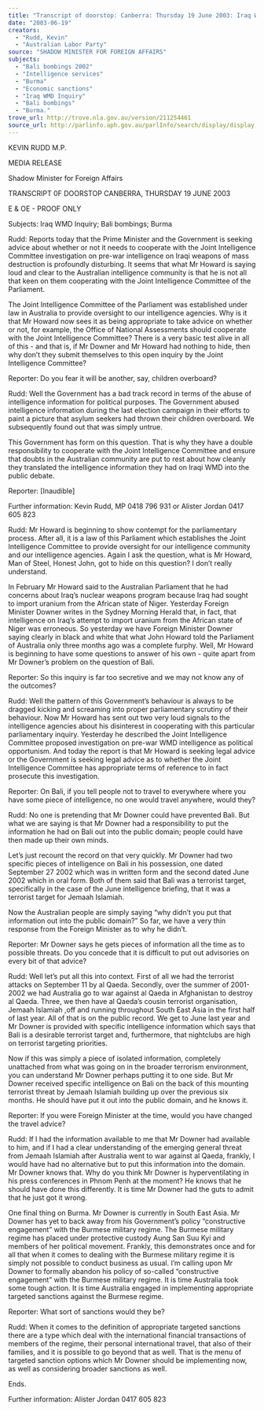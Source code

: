 ```yaml
---
title: "Transcript of doorstop: Canberra: Thursday 19 June 2003: Iraq WMD Inquiry; Bali bombings; Burma."
date: "2003-06-19"
creators:
  - "Rudd, Kevin"
  - "Australian Labor Party"
source: "SHADOW MINISTER FOR FOREIGN AFFAIRS"
subjects:
  - "Bali bombings 2002"
  - "Intelligence services"
  - "Burma"
  - "Economic sanctions"
  - "Iraq WMD Inquiry"
  - "Bali bombings"
  - "Burma."
trove_url: http://trove.nla.gov.au/version/211254461
source_url: http://parlinfo.aph.gov.au/parlInfo/search/display/display.w3p;query=Id%3A%22media/pressrel/7KP96%22
---
```


 

 

 

 

 

 KEVIN RUDD M.P.   

 MEDIA RELEASE 

 Shadow Minister for Foreign Affairs   

 TRANSCRIPT 0F DOORSTOP  CANBERRA, THURSDAY 19 JUNE 2003 

 

 E & OE - PROOF ONLY 

 

 Subjects: Iraq WMD Inquiry; Bali bombings; Burma   

 

 Rudd:   Reports today that the Prime Minister and the Government is seeking  advice about whether or not it needs to cooperate with the Joint Intelligence Committee  investigation on pre-war intelligence on Iraqi weapons of mass destruction is profoundly  disturbing. It seems that what Mr Howard is saying loud and clear to the Australian  intelligence community is that he is not all that keen on them cooperating with the Joint  Intelligence Committee of the Parliament.    

 The Joint Intelligence Committee of the Parliament was established under law in  Australia to provide oversight to our intelligence agencies. Why is it that Mr Howard  now sees it as being appropriate to take advice on whether or not, for example, the Office  of National Assessments should cooperate with the Joint Intelligence Committee? There  is a very basic test alive in all of this - and that is, if Mr Downer and Mr Howard had  nothing to hide, then why don’t they submit themselves to this open inquiry by the Joint  Intelligence Committee?   

 Reporter: Do you fear it will be another, say, children overboard?   

 Rudd:  Well the Government has a bad track record in terms of the abuse of  intelligence information for political purposes. The Government abused intelligence  information during the last election campaign in their efforts to paint a picture that  asylum seekers had thrown their children overboard. We subsequently found out that  was simply untrue.    

 This Government has form on this question. That is why they have a double  responsibility to cooperate with the Joint Intelligence Committee and ensure that doubts  in the Australian community are put to rest about how cleanly they translated the  intelligence information they had on Iraqi WMD into the public debate.   

 Reporter:  [Inaudible]   

 Further information: Kevin Rudd, MP 0418 796 931 or Alister Jordan 0417 605 823   

 

 Rudd:  Mr Howard is beginning to show contempt for the parliamentary process.  After all, it is a law of this Parliament which establishes the Joint Intelligence Committee  to provide oversight for our intelligence community and our intelligence agencies. Again  I ask the question, what is Mr Howard, Man of Steel, Honest John, got to hide on this  question? I don’t really understand.    

 In February Mr Howard said to the Australian Parliament that he had concerns about  Iraq’s nuclear weapons program because Iraq had sought to import uranium from the  African state of Niger. Yesterday Foreign Minister Downer writes in the Sydney Morning  Herald that, in fact, that intelligence on Iraq’s attempt to import uranium from the African  state of Niger was erroneous. So yesterday we have Foreign Minister Downer saying  clearly in black and white that what John Howard told the Parliament of Australia only  three months ago was a complete furphy. Well, Mr Howard is beginning to have some  questions to answer of his own - quite apart from Mr Downer’s problem on the question  of Bali.   

 Reporter: So this inquiry is far too secretive and we may not know any of the  outcomes?   

 Rudd:  Well the pattern of this Government’s behaviour is always to be dragged  kicking and screaming into proper parliamentary scrutiny of their behaviour. Now Mr  Howard has sent out two very loud signals to the intelligence agencies about his  disinterest in cooperating with this particular parliamentary inquiry. Yesterday he  described the Joint Intelligence Committee proposed investigation on pre-war WMD  intelligence as political opportunism. And today the report is that Mr Howard is seeking  legal advice or the Government is seeking legal advice as to whether the Joint Intelligence  Committee has appropriate terms of reference to in fact prosecute this investigation. 

 

 Reporter: On Bali, if you tell people not to travel to everywhere where you have some  piece of intelligence, no one would travel anywhere, would they?   

 Rudd:  No one is pretending that Mr Downer could have prevented Bali. But what  we are saying is that Mr Downer had a responsibility to put the information he had on  Bali out into the public domain; people could have then made up their own minds.  

 

 Let’s just recount the record on that very quickly. Mr Downer had two specific pieces of  intelligence on Bali in his possession, one dated September 27 2002 which was in written  form and the second dated June 2002 which in oral form. Both of them said that Bali was  a terrorist target, specifically in the case of the June intelligence briefing, that it was a  terrorist target for Jemaah Islamiah.    

 Now the Australian people are simply saying “why didn’t you put that information out  into the public domain?” So far, we have a very thin response from the Foreign Minister  as to why he didn’t. 

 

 Reporter: Mr Downer says he gets pieces of information all the time as to possible  threats. Do you concede that it is difficult to put out advisories on every bit of that  advice?   

 Rudd:  Well let’s put all this into context. First of all we had the terrorist attacks on  September 11 by al Qaeda. Secondly, over the summer of 2001-2002 we had Australia go  to war against al Qaeda in Afghanistan to destroy al Qaeda. Three, we then have al  Qaeda’s cousin terrorist organisation, Jemaah Islamiah ,off and running throughout  South East Asia in the first half of last year. All of that is on the public record. We get to  June last year and Mr Downer is provided with specific intelligence information which  says that Bali is a desirable terrorist target and, furthermore, that nightclubs are high on  terrorist targeting priorities.  

 

 Now if this was simply a piece of isolated information, completely unattached from what  was going on in the broader terrorism environment, you can understand Mr Downer  perhaps putting it to one side. But Mr Downer received specific intelligence on Bali on  the back of this mounting terrorist threat by Jemaah Islamiah building up over the  previous six months. He should have put it out into the public domain, and he knows it.   

 Reporter: If you were Foreign Minister at the time, would you have changed the  travel advice?   

 Rudd:  If I had the information available to me that Mr Downer had available to  him, and if I had a clear understanding of the emerging general threat from Jemaah  Islamiah after Australia went to war against al Qaeda, frankly, I would have had no  alternative but to put this information into the domain. Mr Downer knows that. Why do  you think Mr Downer is hyperventilating in his press conferences in Phnom Penh at the  moment? He knows that he should have done this differently. It is time Mr Downer had  the guts to admit that he just got it wrong. 

 

 One final thing on Burma. Mr Downer is currently in South East Asia. Mr Downer has yet  to back away from his Government’s policy “constructive engagement” with the  Burmese military regime. The Burmese military regime has placed under protective  custody Aung San Suu Kyi and members of her political movement. Frankly, this  demonstrates once and for all that when it comes to dealing with the Burmese military  regime it is simply not possible to conduct business as usual. I’m calling upon Mr  Downer to formally abandon his policy of so-called “constructive engagement” with the  Burmese military regime. It is time Australia took some tough action. It is time Australia  engaged in implementing appropriate targeted sanctions against the Burmese regime. 

 

 Reporter: What sort of sanctions would they be?   

 Rudd:  When it comes to the definition of appropriate targeted sanctions there are a  type which deal with the international financial transactions of members of the regime,  their personal international travel, that also of their families, and it is possible to go  beyond that as well. That is the menu of targeted sanction options which Mr Downer  should be implementing now, as well as considering broader sanctions as well. 

 

 Ends.   

 Further information: Alister Jordan 0417 605 823 

